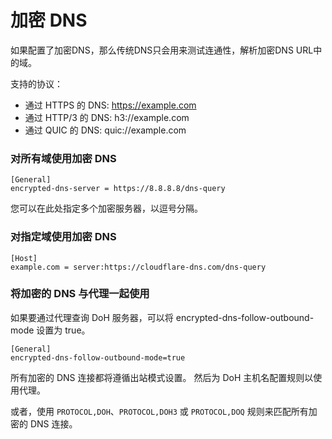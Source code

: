 # 加密 DNS

如果配置了加密DNS，那么传统DNS只会用来测试连通性，解析加密DNS URL中的域。

支持的协议：

- 通过 HTTPS 的 DNS: https://example.com
- 通过 HTTP/3 的 DNS: h3://example.com
- 通过 QUIC 的 DNS: quic://example.com

### 对所有域使用加密 DNS

```
[General]
encrypted-dns-server = https://8.8.8.8/dns-query
```

您可以在此处指定多个加密服务器，以逗号分隔。


### 对指定域使用加密 DNS

```
[Host]
example.com = server:https://cloudflare-dns.com/dns-query
```

### 将加密的 DNS 与代理一起使用

如果要通过代理查询 DoH 服务器，可以将 encrypted-dns-follow-outbound-mode 设置为 true。

```
[General]
encrypted-dns-follow-outbound-mode=true
```

所有加密的 DNS 连接都将遵循出站模式设置。 然后为 DoH 主机名配置规则以使用代理。

或者，使用 `PROTOCOL,DOH`、`PROTOCOL,DOH3` 或 `PROTOCOL,DOQ` 规则来匹配所有加密的 DNS 连接。